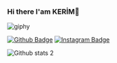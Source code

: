
### Hi there I'am KERİM👋

<!--
**altun42/altun42** is a ✨ _special_ ✨ repository because its `README.md` (this file) appears on your GitHub profile.

Here are some ideas to get you started:

- 🔭 I’m currently working on ...
- 🌱 I’m currently learning ...
- 👯 I’m looking to collaborate on ...
- 🤔 I’m looking for help with ...
- 💬 Ask me about ...
- 📫 How to reach me: ...
- 😄 Pronouns: ...
- ⚡ Fun fact: ...
-->
![giphy](https://media.giphy.com/media/3zyW4BAOm5hxyQDqJ7/giphy.gif)


[![Github Badge](https://img.shields.io/badge/-Github-000?style=quare&labelColor=000&logo=Github&logoColor=white&link=link)](https://github.com/altun42) 
[![Instagram Badge](https://img.shields.io/badge/-Instagram-C13584?style=flat-quare&labelColor=C13584&logo=instagram&logoColor=white&link=link)](https://z-p15.www.instagram.com/k_e_r_i_m__a_l_t_n/) 

![Github stats 2](https://github-readme-stats.vercel.app/api?username=altun42&show_icons=true&theme=radical)


